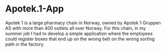 # Apotek.1-App
Apotek 1 is a large pharmacy chain in Norway, owned by Apotek 1 Gruppen AS with more than 400 outlets all over Norway. For this chain, in my summer job I had to develop a simple application where the employees could register boxes that end up on the wrong belt on the wrong sorting path in the factory.
